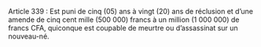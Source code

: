 Article 339 : Est puni de cinq (05) ans à vingt (20) ans de réclusion et d’une amende de cinq cent mille (500 000) francs à un million (1 000 000) de francs CFA, quiconque est coupable de meurtre ou d’assassinat sur un nouveau-né.